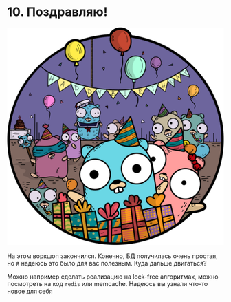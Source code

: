 # 10. Поздравляю!
![](https://raw.githubusercontent.com/ashleymcnamara/gophers/master/7TH_BIRTHDAY.png)

На этом воркшоп закончился. Конечно, БД получилась очень простая, но я надеюсь это было для вас полезным.
Куда дальше двигаться?

Можно например сделать реализацию на lock-free алгоритмах, можно посмотреть на код `redis` или memcache.
Надеюсь вы узнали что-то новое для себя
